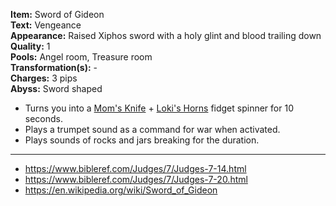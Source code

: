 **Item:** Sword of Gideon
<br>
**Text:** Vengeance
<br>
**Appearance:** Raised Xiphos sword with a holy glint and blood trailing down
<br>
**Quality:** 1
<br>
**Pools:** Angel room, Treasure room
<br>
**Transformation(s):** -
<br>
**Charges:** 3 pips
<br>
**Abyss:** Sword shaped

- Turns you into a [Mom's Knife](https://bindingofisaacrebirth.fandom.com/wiki/Mom%27s_Knife) + [Loki's Horns](https://bindingofisaacrebirth.fandom.com/wiki/Loki%27s_Horns) fidget spinner for 10 seconds.
- Plays a trumpet sound as a command for war when activated.
- Plays sounds of rocks and jars breaking for the duration.

---

- https://www.bibleref.com/Judges/7/Judges-7-14.html
- https://www.bibleref.com/Judges/7/Judges-7-20.html
- https://en.wikipedia.org/wiki/Sword_of_Gideon